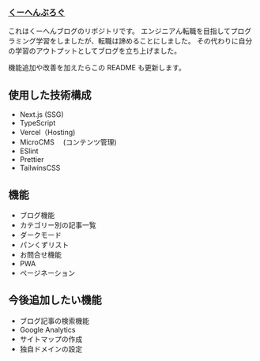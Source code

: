 ### [くーへんぶろぐ](https://kuchen-blog.net/)

これはくーへんブログのリポジトリです。
エンジニアん転職を目指してプログラミング学習をしましたが、転職は諦めることにしました。
その代わりに自分の学習のアウトプットとしてブログを立ち上げました。

機能追加や改善を加えたらこの README も更新します。

## 使用した技術構成

- Next.js (SSG)
- TypeScript
- Vercel（Hosting)
- MicroCMS 　(コンテンツ管理)
- ESlint
- Prettier
- TailwinsCSS

## 機能

- ブログ機能
- カテゴリー別の記事一覧
- ダークモード
- パンくずリスト
- お問合せ機能
- PWA
- ページネーション

## 今後追加したい機能

- ブログ記事の検索機能
- Google Analytics
- サイトマップの作成
- 独自ドメインの設定
